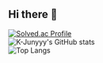 ## Hi there 👋

[![Solved.ac Profile](http://mazassumnida.wtf/api/generate_badge?boj=eric8765)](https://solved.ac/eric8765)
<br>
![K-Junyyy's GitHub stats](https://github-readme-stats.vercel.app/api?username=03chj&show_icons=true&theme=radical)
<br>
![Top Langs](https://github-readme-stats.vercel.app/api/top-langs/?username=03chj&layout=compact&theme=onedark)


<!--
**03chj/03chj** is a ✨ _special_ ✨ repository because its `README.md` (this file) appears on your GitHub profile.

Here are some ideas to get you started:

- 🔭 I’m currently working on ...
- 🌱 I’m currently learning ...
- 👯 I’m looking to collaborate on ...
- 🤔 I’m looking for help with ...
- 💬 Ask me about ...
- 📫 How to reach me: ...
- 😄 Pronouns: ...
- ⚡ Fun fact: ...
-->
